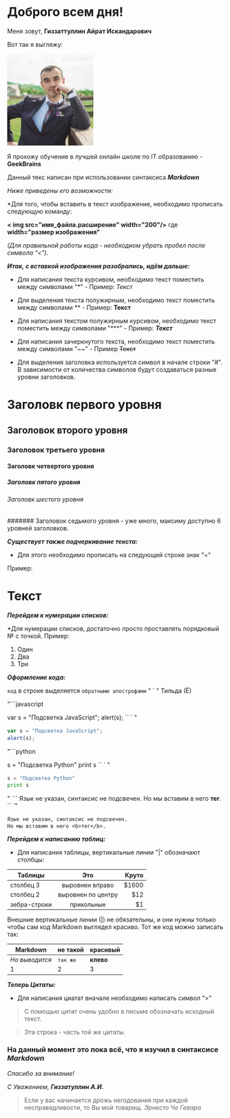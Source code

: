# Доброго всем дня!

Меня зовут, 
**Гиззаттуллин Айрат Искандарович**

Вот так я выгляжу:

<img src="avatar.jpg" width="200"/>


Я прохожу обучение в лучшей онлайн школе по IT образованию - **GeekBrains**

Данный текс написан при использовании синтаксиса  ***Markdown*** 

*Ниже приведены его возможности:*

*Для того, чтобы вставить в текст изображение, необходимо прописать следующую команду:

**< img src="имя_файла.расширение" width="200"/>** где **width="размер изображения"** 

*(Для правильной работы кода - необходиом убрать пробел после символа "<").*

***Итак, с вставкой изображения разобрались, идём дальше:***

* Для написания текста курсивом, необходимо текст поместить между символами "*" - Пример: *Текст*

* Для выделения текста полужирным, необходимо текст поместить между символами **  - Пример: **Текст**

* Для  написания текстом полужирным курсивом, необходимо текст поместить между символами "***" - Пример: ***Текст***

* Для написания зачеркнутого текста, необходимо текст поместить между символами "~~" - Пример ~~Текст~~

* Для выделения заголовка используется символ в начале строки "#".
В зависимости от количества символов будут создаваться разные уровни заголовков.

# Заголовк первого уровня
## Заголовок второго уровня
### Заголовок третьего уровня
#### Заголовк четвертого уровня
##### Заголовк пятого уровня
###### Заголовк шестого уровня
####### Заголовок седьмого уровня - уже много, максиму доступно 6 уровней заголовков.

***Существует также подчеркивание текста:***

* Для этого необходимо прописать на следующей строке знак "="

Пример:

Текст
=

***Перейдем к нумерации списков:***

*Для нумерации списков, достаточно просто проставлять порядковый № с точкой. Пример:

1. Один
2. Два
3. Три

***Оформление кода:***

`код` в строке выделяется `обратными апострофами` " ` " Тильда (Ё)

"```javascript

var s = "Подсветка JavaScript";
alert(s);
`` ` "

 ```javascript
var s = "Подсветка JavaScript";
alert(s);
```

"```python

s = "Подсветка Python"
print s
`` ` " 

```python
s = "Подсветка Python"
print s
```
 
" ```
Язык не указан, синтаксис не подсвечен.
Но мы вставим в него <b>тег</b>.
`` `" 
```
Язык не указан, синтаксис не подсвечен.
Но мы вставим в него <b>тег</b>.
```

***Перейдем к написанию таблиц:***

* Для написания таблицы, вертикальные линии "|" обозначают столбцы:


| Таблицы       | Это                | Круто |
| ------------- |:------------------:| -----:|
| столбец 3     | выровнен вправо    | $1600 |
| столбец 2     | выровнен по центру |   $12 |
| зебра-строки  | прикольные         |    $1 |

Внешние вертикальные линии (|) не обязательны, и они нужны только чтобы сам код Markdown выглядел красиво. Тот же код можно записать так:

Markdown | не такой | красивый
--- | --- | ---
*Но выводится* | `так же` | **клево**
1 | 2 | 3


***Теперь Цитаты:***

* Для написания циатат вначале необходимо написать символ ">"

> С помощью цитат очень удобно в письме обозначать исходный текст.

> Эта строка - часть той же цитаты.

### На данный момент это пока всё, что я изучил в синтаксисе ***Markdown***

*Спасибо за внимание!*

*С Уважением,* ***Гиззатуллин А.И.***

>Если у вас начинается дрожь негодования при каждой несправедливости, то Вы мой товарищ.
>*Эрнесто Че Гевара*


